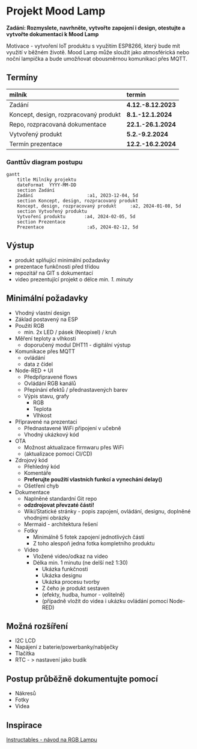 # Projekt Mood Lamp
**Zadání: Rozmyslete, navrhněte, vytvořte zapojení i design, otestujte a vytvořte dokumentaci k Mood Lamp**

Motivace - vytvoření IoT produktu s využitím ESP8266, který bude mít využití v běžném životě. Mood Lamp může sloužit jako atmosférická nebo noční lampička a bude umožňovat obousměrnou komunikaci přes MQTT.

## Termíny
| milník                                | termín              |
| :------------------------------------ | :------------------ |
| Zadání                                | **4.12.-8.12.2023** |
| Koncept, design, rozpracovaný produkt | **8.1.-12.1.2024**  |
| Repo, rozpracovaná dokumentace        | **22.1.-26.1.2024**  |
| Vytvořený produkt                     | **5.2.-9.2.2024**   |
| Termín prezentace                     | **12.2.-16.2.2024**     |

### Ganttův diagram postupu
```mermaid
gantt
    title Milníky projektu
    dateFormat  YYYY-MM-DD
    section Zadání
    Zadání                    :a1, 2023-12-04, 5d
    section Koncept, design, rozpracovaný produkt
    Koncept, design, rozpracovaný produkt     :a2, 2024-01-08, 5d
    section Vytvořený produktu
    Vytvoření produktu       :a4, 2024-02-05, 5d
    section Prezentace
    Prezentace                :a5, 2024-02-12, 5d
```
## Výstup
* produkt splňující minimální požadavky
* prezentace funkčnosti před třídou
* repozitář na GIT s dokumentací
* video prezentující projekt o délce *min. 1. minuty*

## Minimální požadavky
* Vhodný vlastní design
* Základ postavený na ESP
* Použití RGB
  * min. 2x LED / pásek (Neopixel) / kruh
* Měření teploty a vlhkosti
  * doporučený modul DHT11 - digitální výstup
* Komunikace přes MQTT
  * ovládání
  * data z čidel
* Node-RED + UI
  * Předpřipravené flows
  * Ovládání RGB kanálů
  * Přepínání efektů / přednastavených barev
  * Výpis stavu, grafy
    * RGB
    * Teplota
    * Vlhkost
* Připravené na prezentaci
  * Přednastavené WiFi připojení v učebně
  * Vhodný ukázkový kód
* OTA
  * Možnost aktualizace firmwaru přes WiFi
  * (aktualizace pomocí CI/CD)
* Zdrojový kód
  * Přehledný kód
  * Komentáře
  * **Preferujte použití vlastních funkcí a vynechání delay()**
  * Ošetření chyb
* Dokumentace
  * Naplněné standardní Git repo
  * **odzdrojovat převzaté části!**
  * Wiki/Statické stránky - popis zapojení, ovládání, designu, doplněné vhodnými obrázky
  * Mermaid - architektura řešení
  * Fotky
    * Minimálně 5 fotek zapojení jednotlivých částí
    * Z toho alespoň jedna fotka kompletního produktu
  * Video
    * Vložené video/odkaz na video
    * Délka min. 1 minutu (ne delší než 1:30)
      * Ukázka funkčnosti
      * Ukázka designu
      * Ukázka procesu tvorby
      * Z čeho je produkt sestaven
      * (efekty, hudba, humor - volitelně)
      * (případně vložit do videa i ukázku ovládání pomocí Node-RED)

## Možná rozšíření
* I2C LCD
* Napájení z baterie/powerbanky/nabíječky
* Tlačítka
* RTC - > nastavení jako budík

## Postup průběžně dokumentujte pomocí
* Nákresů
* Fotky
* Videa

## Inspirace
[Instructables - návod na RGB Lampu](https://www.instructables.com/circuits/howto/rgb+lamp/)